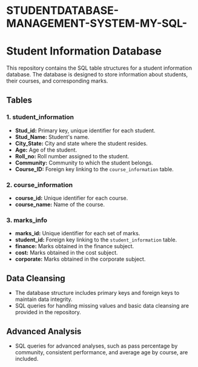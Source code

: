 # STUDENTDATABASE-MANAGEMENT-SYSTEM-MY-SQL-

# Student Information Database

This repository contains the SQL table structures for a student information database. The database is designed to store information about students, their courses, and corresponding marks.

## Tables

### 1. student_information

- **Stud_id:** Primary key, unique identifier for each student.
- **Stud_Name:** Student's name.
- **City_State:** City and state where the student resides.
- **Age:** Age of the student.
- **Roll_no:** Roll number assigned to the student.
- **Community:** Community to which the student belongs.
- **Course_ID:** Foreign key linking to the `course_information` table.

### 2. course_information

- **course_id:** Unique identifier for each course.
- **course_name:** Name of the course.

### 3. marks_info

- **marks_id:** Unique identifier for each set of marks.
- **student_id:** Foreign key linking to the `student_information` table.
- **finance:** Marks obtained in the finance subject.
- **cost:** Marks obtained in the cost subject.
- **corporate:** Marks obtained in the corporate subject.

## Data Cleansing

- The database structure includes primary keys and foreign keys to maintain data integrity.
- SQL queries for handling missing values and basic data cleansing are provided in the repository.

## Advanced Analysis

- SQL queries for advanced analyses, such as pass percentage by community, consistent performance, and average age by course, are included.


